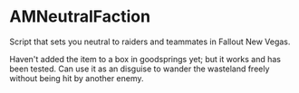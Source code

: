 # AMNeutralFaction
Script that sets you neutral to raiders and teammates in Fallout New Vegas.

Haven't added the item to a box in goodsprings yet; but it works and has been tested. Can use it as an disguise to wander the wasteland freely without being hit by another enemy.
